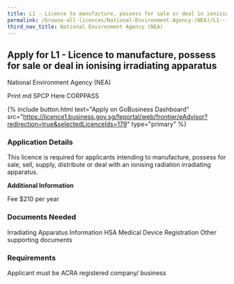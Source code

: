 ```yaml
---
title: L1 - Licence to manufacture, possess for sale or deal in ionising irradiating apparatus
permalink: /browse-all-licences/National-Environment-Agency-(NEA)/L1---Licence-to-manufacture--possess-for-sale-or-deal-in-ionising-irradiating-apparatus
third_nav_title: National Environment Agency (NEA)
---
```


## Apply for L1 - Licence to manufacture, possess for sale or deal in ionising irradiating apparatus

National Environment Agency (NEA)

Print md SPCP Here CORPPASS

{% include button.html text="Apply on GoBusiness Dashboard" src="https://licence1.business.gov.sg/feportal/web/frontier/eAdvisor?redirection=true&selectedLicenceIds=179" type="primary" %}

### Application Details

<p>This licence is required for applicants intending to manufacture, possess for sale, sell, supply, distribute or deal with an ionising radiation irradiating apparatus.</p>

**Additional Information**

Fee
$210 per year

### Documents Needed

Irradiating Apparatus Information
HSA Medical Device Registration
Other supporting documents

### Requirements

Applicant must be ACRA registered company/ business

